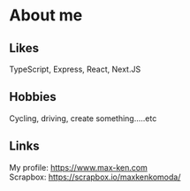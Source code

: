 # About me

## Likes
TypeScript, Express, React, Next.JS

## Hobbies
Cycling, driving, create something.....etc

## Links
My profile: https://www.max-ken.com</br>
Scrapbox: https://scrapbox.io/maxkenkomoda/ 


